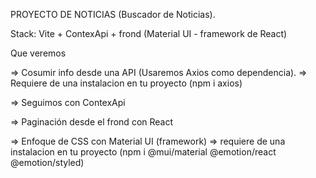 PROYECTO DE NOTICIAS (Buscador de Noticias).

Stack: Vite + ContexApi + frond (Material UI - framework de React)

Que veremos

  => Cosumir info desde una API (Usaremos Axios como dependencia).
      => Requiere de una instalacion en tu proyecto (npm i axios)

  => Seguimos con ContexApi

  => Paginación desde el frond con React
  
  => Enfoque de CSS con Material UI (framework)
      => requiere de una instalacion en tu proyecto (npm i @mui/material @emotion/react @emotion/styled)
 


